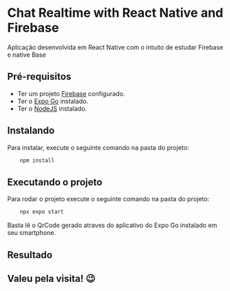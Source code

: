 # Chat Realtime with React Native and Firebase

Aplicação desenvolvida em React Native com o intuito de estudar Firebase e native Base

## Pré-requisitos

 - Ter um projeto [Firebase](https://console.firebase.google.com/) configurado.
 - Ter o [Expo Go](https://expo.dev/expo-go) instalado.
 - Ter o [NodeJS](https://nodejs.org/) instalado.

## Instalando

Para instalar, execute o seguinte comando na pasta do projeto:

```js
    npm install
```

## Executando o projeto

Para rodar o projeto execute o seguinte comando na pasta do projeto:

```js
    npx expo start
```

Basta lê o QrCode gerado atraves do aplicativo do Expo Go instalado em seu smartphone.

## Resultado


## Valeu pela visita! 😉
